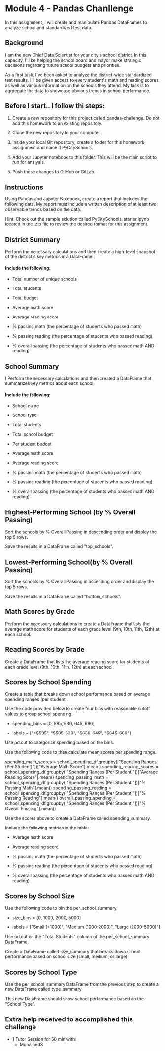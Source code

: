 # Module 4 - Pandas Chanllenge

In this assignment, I will create and manipulate Pandas DataFrames to analyze school and standardized test data. 

## Background
I am the new Chief Data Scientist for your city's school district. In this capacity, I'll be helping the school board and mayor make strategic decisions regarding future school budgets and priorities.

As a first task, I've been asked to analyze the district-wide standardized test results. I'll be given access to every student's math and reading scores, as well as various information on the schools they attend. My task is to aggregate the data to showcase obvious trends in school performance.

## Before I start.. I follow thi steps:
1. Create a new repository for this project called pandas-challenge. Do not add this homework to an existing repository.

2. Clone the new repository to your computer.

3. Inside your local Git repository, create a folder for this homework assignment and name it PyCitySchools.

4. Add your Jupyter notebook to this folder. This will be the main script to run for analysis.

5. Push these changes to GitHub or GitLab.

## Instructions

Using Pandas and Jupyter Notebook,  create a report that includes the following data. My report must include a written description of at least two observable trends based on the data.

Hint: Check out the sample solution called PyCitySchools_starter.ipynb located in the .zip file to review the desired format for this assignment.

## District Summary
Perform the necessary calculations and then create a high-level snapshot of the district's key metrics in a DataFrame.

#### Include the following:

* Total number of unique schools

* Total students

* Total budget

* Average math score

* Average reading score

* % passing math (the percentage of students who passed math)

* % passing reading (the percentage of students who passed reading)

* % overall passing (the percentage of students who passed math AND reading)

## School Summary
I Perform the necessary calculations and then created a DataFrame that summarizes key metrics about each school.

#### Include the following:

* School name

* School type

* Total students

* Total school budget

* Per student budget

* Average math score

* Average reading score

* % passing math (the percentage of students who passed math)

* % passing reading (the percentage of students who passed reading)

* % overall passing (the percentage of students who passed math AND reading)

## Highest-Performing School (by % Overall Passing)

Sort the schools by % Overall Passing in descending order and display the top 5 rows.

Save the results in a DataFrame called "top_schools".

## Lowest-Performing School(by % Overall Passing)

Sort the schools by % Overall Passing in ascending order and display the top 5 rows.

Save the results in a DataFrame called "bottom_schools".

## Math Scores by Grade

Perform the necessary calculations to create a DataFrame that lists the average math score for students of each grade level (9th, 10th, 11th, 12th) at each school.

## Reading Scores by Grade

Create a DataFrame that lists the average reading score for students of each grade level (9th, 10th, 11th, 12th) at each school.

## Scores by School Spending

Create a table that breaks down school performance based on average spending ranges (per student).

Use the code provided below to create four bins with reasonable cutoff values to group school spending.

- spending_bins = [0, 585, 630, 645, 680]

- labels = ["<$585", "$585-630", "$630-645", "$645-680"]

Use pd.cut to categorize spending based on the bins.

Use the following code to then calculate mean scores per spending range.

spending_math_scores = school_spending_df.groupby(["Spending Ranges (Per Student)"])["Average Math Score"].mean()
spending_reading_scores = school_spending_df.groupby(["Spending Ranges (Per Student)"])["Average Reading Score"].mean()
spending_passing_math = school_spending_df.groupby(["Spending Ranges (Per Student)"])["% Passing Math"].mean()
spending_passing_reading = school_spending_df.groupby(["Spending Ranges (Per Student)"])["% Passing Reading"].mean()
overall_passing_spending = school_spending_df.groupby(["Spending Ranges (Per Student)"])["% Overall Passing"].mean()

Use the scores above to create a DataFrame called spending_summary.

Include the following metrics in the table:

* Average math score

* Average reading score

* % passing math (the percentage of students who passed math)

* % passing reading (the percentage of students who passed reading)

* % overall passing (the percentage of students who passed math AND reading)

## Scores by School Size
Use the following code to bin the per_school_summary.

- size_bins = [0, 1000, 2000, 5000]

- labels = ["Small (<1000)", "Medium (1000-2000)", "Large (2000-5000)"]

Use pd.cut on the "Total Students" column of the per_school_summary DataFrame.

Create a DataFrame called size_summary that breaks down school performance based on school size (small, medium, or large)

## Scores by School Type
Use the per_school_summary DataFrame from the previous step to create a new DataFrame called type_summary.

This new DataFrame should show school performance based on the "School Type".

## Extra help received to accomplished this challenge 
* 1 Tutor Session for 50 min with: 
    - MohamedS